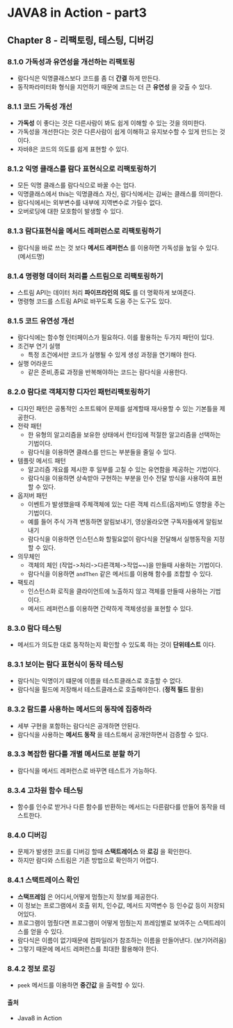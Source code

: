 # JAVA8 in Action - part3

## Chapter 8 - 리팩토링, 테스팅, 디버깅

### 8.1.0 가독성과 유연성을 개선하는 리팩토링
- 람다식은 익명클래스보다 코드를 좀 더 **간결** 하게 만든다.
- 동작파라미터화 형식을 지언하기 때문에 코드는 더 큰 **유연성** 을 갖출 수 있다.

### 8.1.1 코드 가독성 개선
- **가독성** 이 좋다는 것은 다른사람이 봐도 쉽게 이해할 수 있는 것을 의미한다.
- 가독성을 개선한다는 것은 다른사람이 쉽게 이해하고 유지보수할 수 있게 만드는 것이다.
- 자바8은 코드의 의도를 쉽게 표현할 수 있다.

### 8.1.2 익명 클래스를 람다 표현식으로 리팩토링하기
- 모든 익명 클래스를 람다식으로 바꿀 수는 업다.
- 익명클래스에서 this는 익명클래스 자신, 람다식에서는 감싸는 클래스를 의미한다.
- 람다식에서는 외부변수를 내부에 지역변수로 가릴수 없다.
- 오버로딩에 대한 모호함이 발생할 수 있다.

### 8.1.3 람다표현식을 메서드 레퍼런스로 리팩토링하기
- 람다식을 바로 쓰는 것 보다 **메서드 레퍼런스** 를 이용하면 가독성을 높일 수 있다.(메서드명)

### 8.1.4 명령형 데이터 처리를 스트림으로 리팩토링하기
- 스트림 API는 데이터 처리 **파이프라인의 의도** 를 더 명확하게 보여준다.
- 명령형 코드를 스트림 API로 바꾸도록 도움 주는 도구도 있다.

### 8.1.5 코드 유연성 개선
- 람다식에는 함수형 인터페이스가 필요하다. 이를 활용하는 두가지 패턴이 있다.
- 조건부 연기 실행
  - 특정 조건에서만 코드가 실행될 수 있게 생성 과정을 연기해야 한다.
- 실행 어라운드
  - 같은 준비,종료 과정을 반복해야하는 코드는 람다식을 사용한다.

### 8.2.0 람다로 객체지향 디자인 패턴리팩토링하기
- 디자인 패턴은 공통적인 소프트웨어 문제를 설계할때 재사용할 수 있는 기본틀을 제공한다.
- 전략 패턴
  - 한 유형의 알고리즘을 보유한 상태에서 런타임에 적절한 알고리즘을 선택하는 기법이다.
  - 람다식을 이용하면 클래스를 만드는 부분들을 줄일 수 있다.
- 템플릿 메서드 패턴
  - 알고리즘 개요를 제시한 후 일부를 고칠 수 있는 유연함을 제공하는 기법이다.
  - 람다식을 이용하면 상속받아 구현하는 부분을 인수 전달 방식을 사용하여 표현할 수 있다.
- 옵저버 패턴
  - 이벤트가 발생했을때 주체객체에 있는 다른 객체 리스트(옵저버)도 영향을 주는 기법이다.
  - 예를 들어 주식 가격 변동하면 알림보내기, 영상올라오면 구독자들에게 알림보내기
  - 람다식을 이용하면 인스턴스화 할필요없이 람다식을 전달해서 실행동작을 지정할 수 있다.
- 의무체인
  - 객체의 체인 (작업->처리->다른객체->작업~~)을 만들때 사용하는 기법이다.
  - 람다식을 이용하면 ``andThen`` 같은 메서드를 이용해 함수를 조합할 수 있다.
- 팩토리
  - 인스턴스화 로직을 클라이언트에 노출하지 않고 객체를 만들때 사용하는 기법이다.
  - 메서드 레퍼런스를 이용하면 간략하게 객체생성을 표현할 수 있다.

### 8.3.0 람다 테스팅
- 메서드가 의도한 대로 동작하는지 확인할 수 있도록 하는 것이 **단위테스트** 이다.

### 8.3.1 보이는 람다 표현식이 동작 테스팅
- 람다식는 익명이기 떄문에 이름을 테스트클래스로 호출할 수 없다.
- 람다식을 필드에 저장해서 테스트클래스로 호출해야한다. (**정적 필드** 활용)

### 8.3.2 람드를 사용하는 메서드의 동작에 집중하라
- 세부 구현을 포함하는 람다식은 공개하면 안된다.
- 람다식을 사용하는 **메서드 동작** 을 테스트해서 공개안하면서 검증할 수 있다.

### 8.3.3 복잡한 람다를 개별 메서드로 분할 하기
- 람다식을 메서드 레퍼런스로 바꾸면 테스트가 가능하다.

### 8.3.4 고차원 함수 테스팅
- 함수를 인수로 받거나 다른 함수를 반환하는 메서드는 다른람다를 만들어 동작을 테스트한다.

### 8.4.0 디버깅
- 문제가 발생한 코드를 디버깅 할때 **스택트레이스** 와 **로깅** 을 확인한다.
- 하지만 람다와 스트림은 기존 방법으로 확인하기 어렵다.

### 8.4.1 스택트레이스 확인
- **스택프레임** 은 어디서,어떻게 멈췄는지 정보를 제공한다.
- 이 정보는 프로그램에서 호출 위치, 인수값, 메서드 지역변수 등 인수값 등이 저장되어있다.
- 프로그램이 멈췄다면 프로그램이 어떻게 멈췄는지 프레임별로 보여주는 스택트레이스를 얻을 수 있다.
- 람다식은 이름이 없기때문에 컴파일러가 참조하는 이름을 만들어낸다. (보기어려움)
- 그렇기 때문에 메서드 레퍼런스를 최대한 활용해야 한다.

### 8.4.2 정보 로깅
- ``peek`` 메서드를 이용하면 **중간값** 을 출력할 수 있다.



#### 출처
- Java8 in Action
